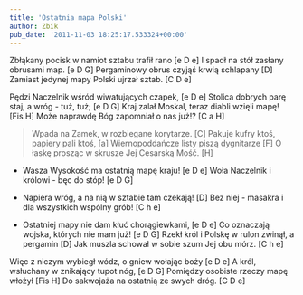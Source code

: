 ```yaml
---
title: 'Ostatnia mapa Polski'
author: Zbik
pub_date: '2011-11-03 18:25:17.533324+00:00'
---
```


Zbłąkany pocisk w namiot sztabu trafił rano [e D e]
I spadł na stół zasłany obrusami map. [e D G]
Pergaminowy obrus czyjąś krwią schlapany [D]
Zamiast jedynej mapy Polski ujrzał sztab. [C D e]

Pędzi Naczelnik wśród wiwatujących czapek, [e D e]
Stolica dobrych parę staj, a wróg - tuż, tuż; [e D G]
Kraj zalał Moskal, teraz diabli wzięli mapę! [Fis H]
Może naprawdę Bóg zapomniał o nas już!? [C a H]

>Wpada na Zamek, w rozbiegane korytarze. [C]
>Pakuje kufry ktoś, papiery pali ktoś, [a]
>Wiernopoddańcze listy piszą dygnitarze [F]
>O łaskę prosząc w skrusze Jej Cesarską Mość. [H]

- Wasza Wysokość ma ostatnią mapę kraju! [e D e]
Woła Naczelnik i królowi - bęc do stóp! [e D G]
- Napiera wróg, a na nią w sztabie tam czekają! [D]
Bez niej - masakra i dla wszystkich wspólny grób! [C h e]

- Ostatniej mapy nie dam kłuć chorągiewkami,  [e D e]
Co oznaczają wojska, których nie mam już!  [e D G]
Rzekł król i Polskę w rulon zwinął, a pergamin [D]
Jak muszla schował w sobie szum Jej obu mórz. [C h e]

Więc z niczym wybiegł wódz, o gniew wołając boży [e D e]
A król, wsłuchany w znikający tupot nóg, [e D G]
Pomiędzy osobiste rzeczy mapę włożył [Fis H]
Do sakwojaża na ostatnią ze swych dróg. [C D e]